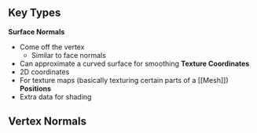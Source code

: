 ## Key Types
**Surface Normals**
- Come off the vertex
	- Similar to face normals
- Can approximate a curved surface for smoothing
**Texture Coordinates**
- 2D coordinates
- For texture maps (basically texturing certain parts of a [[Mesh]])
**Positions**
- Extra data for shading
## Vertex Normals
